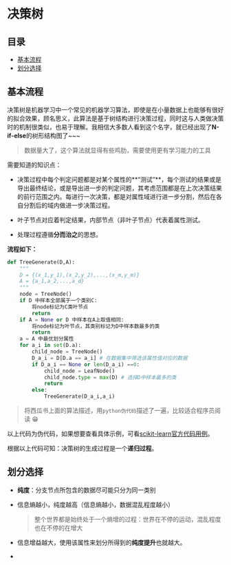 # 决策树

## 目录

- <a href="#liucheng"> 基本流程</a>
- <a href="#choice">划分选择</a>

##  <a id="liucheng">基本流程</a>

决策树是机器学习中一个常见的机器学习算法，即使是在小量数据上也能够有很好的拟合效果，顾名思义，此算法是基于树结构进行决策过程，同时这与人类做决策时的机制很类似，也易于理解。我相信大多数人看到这个名字，就已经出现了**N-if-else**的树形结构图了~~~

> 数据量大了，这个算法就显得有些鸡肋，需要使用更有学习能力的工具

需要知道的知识点：

- 决策过程中每个判定问题都是对某个属性的**“测试”**，每个测试的结果或是导出最终结论，或是导出进一步的判定问题，其考虑范围都是在上次决策结果的前行范围之内。每进行一次决策，都是对属性域进行进一步分割，然后在各自分割后的域内做进一步决策过程。

- 叶子节点对应着判定结果，内部节点（非叶子节点）代表着属性测试。

- 处理过程遵循**分而治之**的思想。

**流程如下：**

```python
def TreeGenerate(D,A):
    """
    D = {(x_1,y_1),(x_2,y_2),...,(x_m,y_m)}
    A = {a_1,a_2,...,a_d}
    """
    node = TreeNode()
    if D 中样本全部属于一个类别C:
        将node标记为C类叶节点
        return
    if A = None or D 中样本在A上取值相同:
        将node标记为叶节点，其类别标记为D中样本数最多的类
        return
    a = A 中最优划分属性
    for a_i in set(D.a):
        child_node = TreeNode()
        D_a_i = D[D.a == a_i] # 在数据集中筛选该属性值对应的数据
        if D_a_i == None or len(D_a_i) ==0:
            child_node = LeafNode()
            child_node.type = max(D) # 选择D中样本最多的类
            return
        else:
            TreeGenerate(D_a_i,a_i)
```

> 将西瓜书上面的算法描述，用`python伪代码`描述了一遍，比较适合程序员阅读 😁 

以上代码为伪代码，如果想要查看具体示例，可看[scikit-learn官方代码用例]( https://scikit-learn.org/stable/modules/tree.html )。

根据以上代码可知：决策树的生成过程是一个**递归过程**。

##  <a id="choice">划分选择</a>

- **纯度**：分支节点所包含的数据尽可能只分为同一类别

- 信息熵越小，纯度越高（信息熵越小，数据混乱程度越小）

  > 整个世界都是始终处于一个熵增的过程：世界在不停的运动，混乱程度也在不停的在增大

- 信息增益越大，使用该属性来划分所得到的**纯度提升**也就越大。

- 